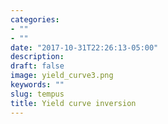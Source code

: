 ```yaml
---
categories:
- ""
- ""
date: "2017-10-31T22:26:13-05:00"
description: 
draft: false
image: yield_curve3.png
keywords: ""
slug: tempus
title: Yield curve inversion
---
```



